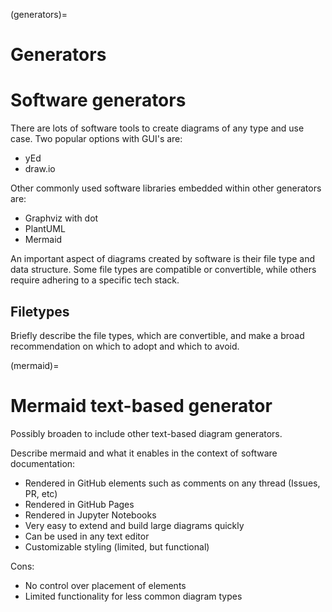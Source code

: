 
(generators)=
# Generators

# Software generators

There are lots of software tools to create diagrams of any type and use case.
Two popular options with GUI's are:
- yEd
- draw.io

Other commonly used software libraries embedded within other generators are:
- Graphviz with dot
- PlantUML
- Mermaid

An important aspect of diagrams created by software is their file type and data structure.
Some file types are compatible or convertible, while others require adhering to a specific
tech stack.

## Filetypes
Briefly describe the file types, which are convertible, and make a broad recommendation
on which to adopt and which to avoid.

(mermaid)=
# Mermaid text-based generator

Possibly broaden to include other text-based diagram generators.

Describe mermaid and what it enables in the context of software documentation:
- Rendered in GitHub elements such as comments on any thread (Issues, PR, etc)
- Rendered in GitHub Pages
- Rendered in Jupyter Notebooks
- Very easy to extend and build large diagrams quickly
- Can be used in any text editor
- Customizable styling (limited, but functional)

Cons:
- No control over placement of elements
- Limited functionality for less common diagram types


